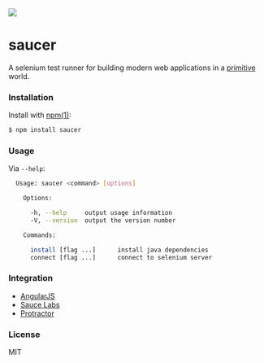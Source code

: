 <img src="http://i.imgur.com/vKDS4qM.jpg"/>

# saucer

A selenium test runner for building modern web applications
in a [primitive](http://en.wikipedia.org/wiki/Internet_Explorer) world.

### Installation

Install with [npm(1)](http://npmjs.org):

```bash
$ npm install saucer
```
### Usage

Via `--help`:

```bash
  Usage: saucer <command> [options]

    Options:

      -h, --help     output usage information
      -V, --version  output the version number

    Commands:

      install [flag ...]      install java dependencies
      connect [flag ...]      connect to selenium server
```


### Integration

  - [AngularJS](http://angularjs.org/)
  - [Sauce Labs](https://saucelabs.com/)
  - [Protractor](https://github.com/angular/protractor)

### License

  MIT
